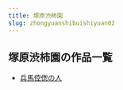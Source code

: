 ```yaml
---
title: 塚原渋柿園
slug: zhongyuanshibuishiyuan02
---
```


## 塚原渋柿園の作品一覧

- [兵馬倥偬の人](bingmakongzongnorend7)
